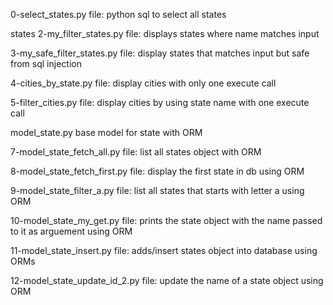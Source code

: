 0-select_states.py file: python sql to select all states

states
2-my_filter_states.py file: displays states where name matches input

3-my_safe_filter_states.py file: display states that matches input but safe from sql injection

4-cities_by_state.py file: display cities with only one execute call

5-filter_cities.py file: display cities by using state name with one execute call

model_state.py base model for state with ORM

7-model_state_fetch_all.py file: list all states object with ORM

8-model_state_fetch_first.py file: display the first state in db using ORM

9-model_state_filter_a.py file: list all states that starts with letter a using ORM

10-model_state_my_get.py file: prints the state object with the name passed to it as arguement using ORM

11-model_state_insert.py file: adds/insert states object into database using ORMs

12-model_state_update_id_2.py file: update the name of a state object using ORM